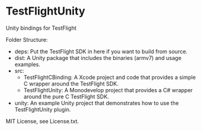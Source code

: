 TestFlightUnity
===============

Unity bindings for TestFlight


Folder Structure:
 - deps: Put the TestFlight SDK in here if you want to build from source.
 - dist: A Unity package that includes the binaries (armv7) and usage examples.
 - src:
    - TestFlightCBinding: A Xcode project and code that provides a simple C wrapper around the TestFlight SDK.
    - TestFlightUnity: A Monodevelop project that provides a C# wrapper around the pure C TestFlight SDK.
 - unity: An example Unity project that demonstrates how to use the TestFlightUnity plugin.

MIT License, see License.txt.
